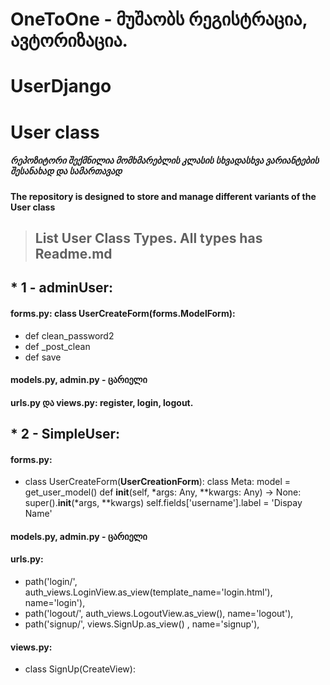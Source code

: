# OneToOne - მუშაობს რეგისტრაცია, ავტორიზაცია.


# UserDjango

# User class

##### რეპოზიტორი შექმნილია მომხმარებლის კლასის სხვადასხვა ვარიანტების შესანახად და სამართავად
#### The repository is designed to store and manage different variants of the User class

> ## List User Class Types. All types has Readme.md
## * 1 - adminUser: 
#### forms.py: class UserCreateForm(forms.ModelForm): 
* def clean_password2
* def _post_clean
* def save
#### models.py, admin.py - ცარიელი
#### urls.py და  views.py: register, login, logout.

## * 2 - SimpleUser: 
#### forms.py:
* class UserCreateForm(**UserCreationForm**):
    class Meta:
        model = get_user_model()
    def __init__(self, *args: Any, **kwargs: Any) -> None:
        super().__init__(*args, **kwargs)
        self.fields['username'].label = 'Dispay Name'
#### models.py, admin.py - ცარიელი
#### urls.py:
* path('login/', auth_views.LoginView.as_view(template_name='login.html'), name='login'),
* path('logout/', auth_views.LogoutView.as_view(), name='logout'),
* path('signup/', views.SignUp.as_view() , name='signup'),
#### views.py:
* class SignUp(CreateView):

